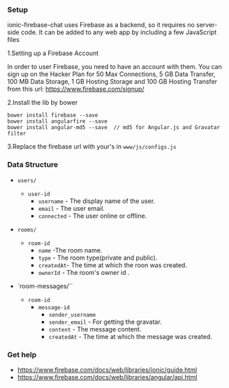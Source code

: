 ### Setup

ionic-firebase-chat uses Firebase as a backend, so it requires no server-side code. It can be added to any web app by including a few JavaScript files

1.Setting up a Firebase Account

In order to user Firebase, you need to have an account with them. You can sign up on the Hacker Plan for 50 Max Connections, 5 GB Data Transfer, 100 MB Data Storage, 1 GB Hosting Storage and 100 GB Hosting Transfer from this url: https://www.firebase.com/signup/

2.Install the lib by bower

```
bower install firebase --save
bower install angularfire --save
bower install angular-md5 --save  // md5 for Angular.js and Gravatar filter
```

3.Replace the firebase url with your's in `www/js/configs.js`

### Data Structure

* `users/`
  * `user-id`
    * `username` - The display name of the user.
    * `email` - The user email.
    * `connected` - The user online or offline.

* `rooms/`
  * `room-id`
    * `name` -The room name.
    * `type` - The room type(private and public).
    * `createdAt`- The time at which the roon was created.
    * `ownerId`  - The room's owner id .

* `room-messages/``
  * `room-id`
    * `message-id`
      * `sender_username`
      * `sender_email` - For getting the gravatar.
      * `content` - The message content.
      * `createdAt` - The time at which the message was created.

### Get help
* https://www.firebase.com/docs/web/libraries/ionic/guide.html
* https://www.firebase.com/docs/web/libraries/angular/api.html
